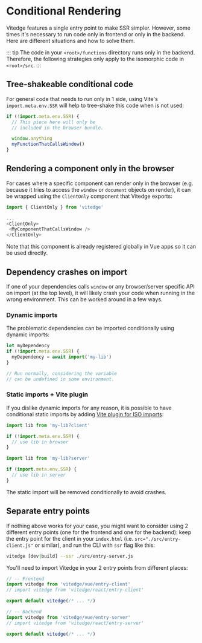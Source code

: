 # Conditional Rendering

Vitedge features a single entry point to make SSR simpler. However, some times it's necessary to run code only in frontend or only in the backend. Here are different situations and how to solve them.

::: tip
The code in your `<root>/functions` directory runs only in the backend. Therefore, the following strategies only apply to the isomorphic code in `<root>/src`.
:::

## Tree-shakeable conditional code

For general code that needs to run only in 1 side, using Vite's `import.meta.env.SSR` will help to tree-shake this code when is not used:

```js
if (!import.meta.env.SSR) {
  // This piece here will only be
  // included in the browser bundle.

  window.anything
  myFunctionThatCallsWindow()
}
```

## Rendering a component only in the browser

For cases where a specific component can render only in the browser (e.g. because it tries to access the `window` or `document` objects on render), it can be wrapped using the `ClientOnly` component that Vitedge exports:

```js
import { ClientOnly } from 'vitedge'

...
<ClientOnly>
 <MyComponentThatCallsWindow />
</ClientOnly>
```

Note that this component is already registered globally in Vue apps so it can be used directly.

## Dependency crashes on import

If one of your dependencies calls `window` or any browser/server specific API on import (at the top level), it will likely crash your code when running in the wrong environment. This can be worked around in a few ways.

### Dynamic imports

The problematic dependencies can be imported conditionally using dynamic imports:

```js
let myDependency
if (!import.meta.env.SSR) {
  myDependency = await import('my-lib')
}

// Run normally, considering the variable
// can be undefined in some environment.
```

### Static imports + Vite plugin

If you dislike dynamic imports for any reason, it is possible to have conditional static imports by adding [Vite plugin for ISO imports](https://github.com/bluwy/vite-plugin-iso-import):

```js
import lib from 'my-lib?client'

if (!import.meta.env.SSR) {
  // use lib in browser
}
```

```js
import lib from 'my-lib?server'

if (import.meta.env.SSR) {
  // use lib in server
}
```

The static import will be removed conditionally to avoid crashes.

## Separate entry points

If nothing above works for your case, you might want to consider using 2 different entry points (one for the frontend and one for the backend): keep the entry point for the client in your `index.html` (i.e. `src="./src/entry-client.js"` or similar), and run the CLI with `ssr` flag like this:

```bash
vitedge [dev|build] --ssr ./src/entry-server.js
```

You'll need to import Vitedge in your 2 entry points from different places:

```js
// -- Frontend
import vitedge from 'vitedge/vue/entry-client'
// import vitedge from 'vitedge/react/entry-client'

export default vitedge(/* ... */)
```

```js
// -- Backend
import vitedge from 'vitedge/vue/entry-server'
// import vitedge from 'vitedge/react/entry-server'

export default vitedge(/* ... */)
```

